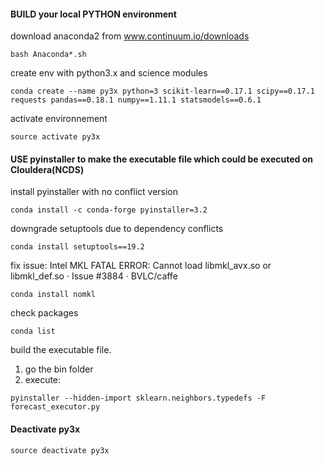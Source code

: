 #### BUILD your local PYTHON environment 

download anaconda2 from www.continuum.io/downloads 
```
bash Anaconda*.sh
```
create env with python3.x and science modules 
```
conda create --name py3x python=3 scikit-learn==0.17.1 scipy==0.17.1 requests pandas==0.18.1 numpy==1.11.1 statsmodels==0.6.1
```
activate environnement 
```
source activate py3x
```

#### USE pyinstaller to make the executable file which could be executed on Clouldera(NCDS) 

install pyinstaller with no conflict version 
```
conda install -c conda-forge pyinstaller=3.2
```
downgrade setuptools due to dependency conflicts 
```
conda install setuptools==19.2
```
fix issue: Intel MKL FATAL ERROR: Cannot load libmkl_avx.so or libmkl_def.so · Issue #3884 · BVLC/caffe 
```
conda install nomkl
```
check packages
``` 
conda list
```
build the executable file. 
1. go the bin folder 
2. execute: 
```
pyinstaller --hidden-import sklearn.neighbors.typedefs -F forecast_executor.py
```

#### Deactivate py3x
```
source deactivate py3x
```

